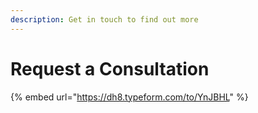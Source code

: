 ```yaml
---
description: Get in touch to find out more
---
```


# Request a Consultation

{% embed url="https://dh8.typeform.com/to/YnJBHL" %}

